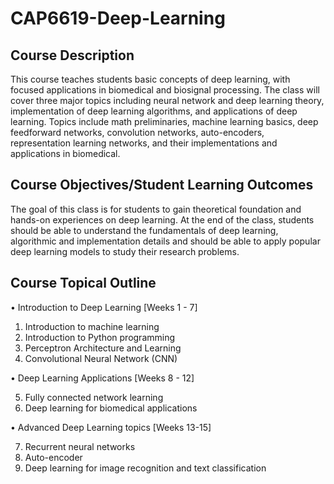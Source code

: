 # CAP6619-Deep-Learning

## Course Description
This course teaches students basic concepts of deep learning, with focused applications in biomedical and biosignal processing. The class will cover three major topics including neural network and deep learning theory, implementation of deep learning algorithms, and applications of deep learning. Topics include math preliminaries, machine learning basics, deep feedforward networks, convolution networks, auto-encoders, representation learning networks, and their implementations and applications in biomedical.

## Course Objectives/Student Learning Outcomes
The goal of this class is for students to gain theoretical foundation and hands-on experiences on deep learning. At the end of the class, students should be able to understand the fundamentals of deep learning, algorithmic and implementation details and should be able to apply popular deep learning models to study their research problems.

## Course Topical Outline
• Introduction to Deep Learning [Weeks 1 - 7]
  1. Introduction to machine learning
  2. Introduction to Python programming
  3. Perceptron Architecture and Learning
  4. Convolutional Neural Network (CNN)

• Deep Learning Applications [Weeks 8 - 12]

  5. Fully connected network learning
  6. Deep learning for biomedical applications

• Advanced Deep Learning topics [Weeks 13-15]

  7. Recurrent neural networks
  8. Auto-encoder
  9. Deep learning for image recognition and text classification
